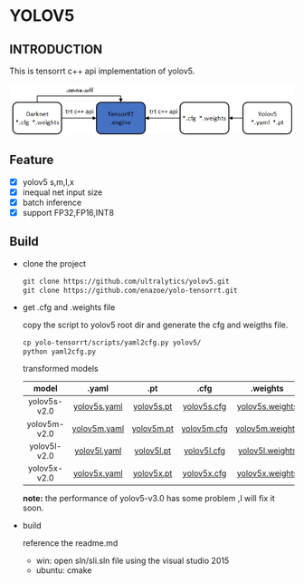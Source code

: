 # YOLOV5

## INTRODUCTION

This is tensorrt c++ api implementation of yolov5.

![](./configs/yolo-trt.png)

## Feature

- [x] yolov5 s,m,l,x
- [x] inequal net input  size
- [x] batch inference
- [x] support FP32,FP16,INT8

## Build

- clone the project

    ```shell
    git clone https://github.com/ultralytics/yolov5.git
    git clone https://github.com/enazoe/yolo-tensorrt.git
    ```

- get .cfg and .weights file

    copy the script to yolov5 root dir and generate the cfg and weigths file.
    ```shell
    cp yolo-tensorrt/scripts/yaml2cfg.py yolov5/
    python yaml2cfg.py
    ```
    
    transformed models
    
    |    model     |                            .yaml                             |                             .pt                              |                             .cfg                             |                           .weights                           |
    | :----------: | :----------------------------------------------------------: | :----------------------------------------------------------: | :----------------------------------------------------------: | :----------------------------------------------------------: |
    | yolov5s-v2.0 | [yolov5s.yaml](https://github.com/ultralytics/yolov5/releases/tag/v2.0) | [yolov5s.pt](https://github.com/ultralytics/yolov5/releases/tag/v2.0) | [yolov5s.cfg](https://mega.nz/folder/7iYTSARZ#-T3xXHBjRAUhOwdEe_ajKw) | [yolov5s.weights](https://mega.nz/folder/7iYTSARZ#-T3xXHBjRAUhOwdEe_ajKw) |
    | yolov5m-v2.0 | [yolov5m.yaml](https://github.com/ultralytics/yolov5/releases/tag/v2.0) | [yolov5m.pt](https://github.com/ultralytics/yolov5/releases/tag/v2.0) | [yolov5m.cfg](https://mega.nz/folder/7iYTSARZ#-T3xXHBjRAUhOwdEe_ajKw) | [yolov5m.weights](https://mega.nz/folder/7iYTSARZ#-T3xXHBjRAUhOwdEe_ajKw) |
    | yolov5l-v2.0 | [yolov5l.yaml](https://github.com/ultralytics/yolov5/releases/tag/v2.0) | [yolov5l.pt](https://github.com/ultralytics/yolov5/releases/tag/v2.0) | [yolov5l.cfg](https://mega.nz/folder/7iYTSARZ#-T3xXHBjRAUhOwdEe_ajKw) | [yolov5l.weights](https://mega.nz/folder/7iYTSARZ#-T3xXHBjRAUhOwdEe_ajKw) |
    | yolov5x-v2.0 | [yolov5x.yaml](https://github.com/ultralytics/yolov5/releases/tag/v2.0) | [yolov5x.pt](https://github.com/ultralytics/yolov5/releases/tag/v2.0) | [yolov5x.cfg](https://mega.nz/folder/7iYTSARZ#-T3xXHBjRAUhOwdEe_ajKw) | [yolov5x.weights](https://mega.nz/folder/7iYTSARZ#-T3xXHBjRAUhOwdEe_ajKw) |
    
    __note:__ the performance of yolov5-v3.0 has some problem ,I will fix it soon.
    
- build

    reference the readme.md

    - win: open sln/sli.sln file using the visual studio 2015
    - ubuntu: cmake

